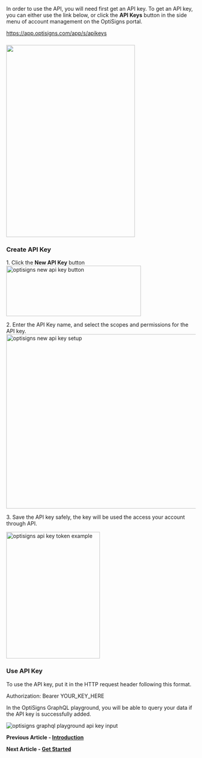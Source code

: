 <p>In order to use the API, you will need first get an API key. To get an API key, you can either use the link below, or click the <strong>API Keys</strong> button in the side menu of account management on the OptiSigns portal.</p>
<p><a translate="no" href="https://app.optisigns.com/app/s/apikeys" rel="nofollow"><u>https://app.optisigns.com/app/s/apikeys</u></a></p>
<h3 id="h_01JFDS5QRT0ZDC0R0JTGPNFKMS"><img src="https://support.optisigns.com/hc/article_attachments/38115363822739" width="342" height="510"></h3>
<h3 id="h_01JFDS5QRTWKEBCKP3X37ARAFG">Create API Key</h3>
<p>1. Click the <strong>New API Key</strong> button<br><img src="https://support.optisigns.com/hc/article_attachments/37490053477523" alt="optisigns new api key button" width="358" height="134"></p>
<p>2. Enter the API Key name, and select the scopes and permissions for the API key.<br><img src="https://support.optisigns.com/hc/article_attachments/37490069231507" alt="optisigns new api key setup" width="525" height="463"></p>
<p>3. Save the API key safely, the key will be used the access your account through API.</p>
<p><img src="https://support.optisigns.com/hc/article_attachments/36565780216211" alt="optisigns api key token example" width="249" height="336"></p>
<h3 id="h_01JFDS5QRT7KB2QPJHC5P20RA5">Use API Key</h3>
<p>To use the API key, put it in the HTTP request header following this format.</p>
<p>Authorization: Bearer YOUR_KEY_HERE</p>
<p>In the OptiSigns GraphQL playground, you will be able to query your data if the API key is successfully added.</p>
<p><img src="https://support.optisigns.com/hc/article_attachments/37490069240083" alt="optisigns graphql playground api key input"></p>
<p><strong>Previous Article - <a href="https://support.optisigns.com/hc/en-us/articles/4414552808467-Introduction" target="_blank" rel="noopener noreferrer">Introduction</a></strong></p>
<p><strong>Next Article - <a href="https://support.optisigns.com/hc/en-us/articles/4414563863827-Get-Started" target="_blank" rel="noopener noreferrer">Get Started</a></strong></p>